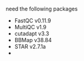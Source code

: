 need the following packages
- FastQC v0.11.9
- MultiQC v1.9
- cutadapt v3.3
- BBMap v38.84
- STAR v2.7.1a
- 

